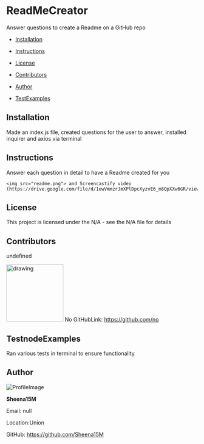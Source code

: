 
# ReadMeCreator 
Answer questions to create a Readme on a GitHub repo

* [Installation](#Installation)

* [Instructions](#Instructions)

* [License](#License)

* [Contributors](#Contributors)

* [Author](#Author)

* [TestExamples](#TestExamples)
## Installation
Made an index.js file, created questions for the user to answer, installed inquirer and axios via terminal
## Instructions
Answer each question in detail to have a Readme created for you
```
<img src="readme.png"> and Screencastify video (https://drive.google.com/file/d/1ewVmmzrJmXPlDpcXyzvE6_m8QpXXw6GR/view)
```
## License 
This project is licensed under the N/A - see the N/A file for details
## Contributors
undefined
            
 <img src="https://avatars2.githubusercontent.com/u/67716?v=4" alt="drawing" width="150" display="inline"/> No  GitHubLink: https://github.com/no
## TestnodeExamples
Ran various tests in terminal to ensure functionality
## Author 

![ProfileImage](https://avatars2.githubusercontent.com/u/66647497?v=4)

**Sheena15M**

Email: null

Location:Union

GitHub: https://github.com/Sheena15M
